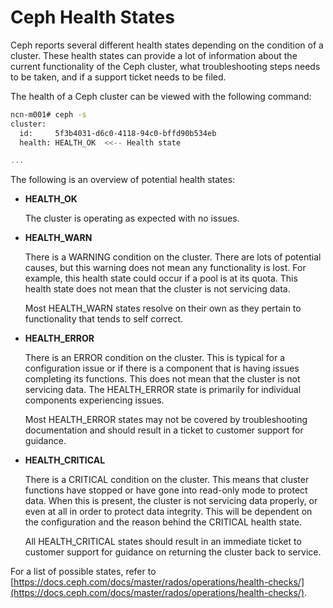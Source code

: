 # Ceph Health States

Ceph reports several different health states depending on the condition of a cluster. These health states can provide a lot of information about the current functionality of the Ceph cluster, what troubleshooting steps needs to be taken, and if a support ticket needs to be filed.

The health of a Ceph cluster can be viewed with the following command:

```bash
ncn-m001# ceph -s
cluster:
  id:     5f3b4031-d6c0-4118-94c0-bffd90b534eb
  health: HEALTH_OK  <<-- Health state

...
```

The following is an overview of potential health states:

- **HEALTH\_OK**

    The cluster is operating as expected with no issues.

- **HEALTH\_WARN**

    There is a WARNING condition on the cluster. There are lots of potential causes, but this warning does not mean any functionality is lost. For example, this health state could occur if a pool is at its quota. This health state does not mean that the cluster is not servicing data.

    Most HEALTH\_WARN states resolve on their own as they pertain to functionality that tends to self correct.

- **HEALTH\_ERROR**

    There is an ERROR condition on the cluster. This is typical for a configuration issue or if there is a component that is having issues completing its functions. This does not mean that the cluster is not servicing data. The HEALTH\_ERROR state is primarily for individual components experiencing issues.

    Most HEALTH\_ERROR states may not be covered by troubleshooting documentation and should result in a ticket to customer support for guidance.

- **HEALTH\_CRITICAL**

    There is a CRITICAL condition on the cluster. This means that cluster functions have stopped or have gone into read-only mode to protect data. When this is present, the cluster is not servicing data properly, or even at all in order to protect data integrity. This will be dependent on the configuration and the reason behind the CRITICAL health state.

    All HEALTH\_CRITICAL states should result in an immediate ticket to customer support for guidance on returning the cluster back to service.

For a list of possible states, refer to [https://docs.ceph.com/docs/master/rados/operations/health-checks/](https://docs.ceph.com/docs/master/rados/operations/health-checks/).
